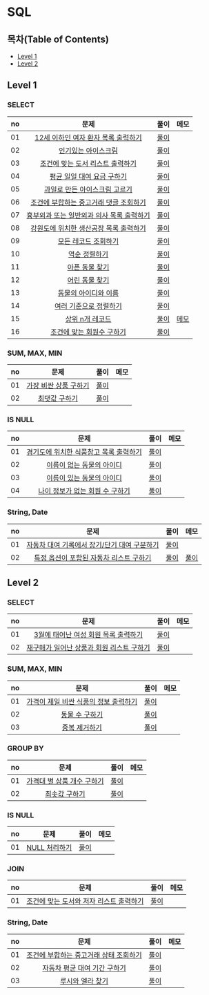 # SQL

## 목차(Table of Contents)

- [Level 1](#level-1)
- [Level 2](#level-2)

## Level 1

### SELECT
| no | 문제 | 풀이 | 메모 |
|:--:|:--:|:--:|:--:|
| 01 | [12세 이하인 여자 환자 목록 출력하기](https://school.programmers.co.kr/learn/courses/30/lessons/132201?language=mysql) | [풀이](./Level%201/12세%20이하인%20여자%20환자%20목록%20출력하기/solution.sql) |  |
| 02 | [인기있는 아이스크림](https://school.programmers.co.kr/learn/courses/30/lessons/133024?language=mysql) | [풀이](./Level%201/인기있는%20아이스크림/solution.sql) |  |
| 03 | [조건에 맞는 도서 리스트 출력하기](https://school.programmers.co.kr/learn/courses/30/lessons/144853?language=mysql) | [풀이](./Level%201/조건에%20맞는%20도서%20리스트%20출력하기/solution.sql) |  |
| 04 | [평균 일일 대여 요금 구하기](https://school.programmers.co.kr/learn/courses/30/lessons/151136?language=mysql) | [풀이](./Level%201/평균%20일일%20대여%20요금%20구하기/solution.sql) |  |
| 05 | [과일로 만든 아이스크림 고르기](https://school.programmers.co.kr/learn/courses/30/lessons/133025?language=mysql) | [풀이](./Level%201/과일로%20만든%20아이스크림%20고르기/solution.sql) |  |
| 06 | [조건에 부합하는 중고거래 댓글 조회하기](https://school.programmers.co.kr/learn/courses/30/lessons/164673?language=mysql) | [풀이](./Level%201/조건에%20부합하는%20중고거래%20댓글%20조회하기/solution.sql) |  |
| 07 | [흉부외과 또는 일반외과 의사 목록 출력하기](https://school.programmers.co.kr/learn/courses/30/lessons/132203?language=mysql) | [풀이](./Level%201/흉부외과%20또는%20일반외과%20의사%20목록%20출력하기/solution.sql) |  |
| 08 | [강원도에 위치한 생산공장 목록 출력하기](https://school.programmers.co.kr/learn/courses/30/lessons/131112?language=mysql) | [풀이](./Level%201/강원도에%20위치한%20생산공장%20목록%20출력하기/solution.sql) |  |
| 09 | [모든 레코드 조회하기](https://school.programmers.co.kr/learn/courses/30/lessons/59034?language=mysql) | [풀이](./Level%201/모든%20레코드%20조회하기/solution.sql) |  |
| 10 | [역순 정렬하기](https://school.programmers.co.kr/learn/courses/30/lessons/59035?language=mysql) | [풀이](./Level%201/역순%20정렬하기/solution.sql) |  |
| 11 | [아픈 동물 찾기](https://school.programmers.co.kr/learn/courses/30/lessons/59036?language=mysql) | [풀이](./Level%201/아픈%20동물%20찾기/solution.sql) |  |
| 12 | [어린 동물 찾기](https://school.programmers.co.kr/learn/courses/30/lessons/59037?language=mysql) | [풀이](./Level%201/어린%20동물%20찾기/solution.sql) |  |
| 13 | [동물의 아이디와 이름](https://school.programmers.co.kr/learn/courses/30/lessons/59403?language=mysql) | [풀이](./Level%201/동물의%20아이디와%20이름/solution.sql) |  |
| 14 | [여러 기준으로 정렬하기](https://school.programmers.co.kr/learn/courses/30/lessons/59404?language=mysql) | [풀이](./Level%201/여러%20기준으로%20정렬하기/solution.sql) |  |
| 15 | [상위 n개 레코드](https://school.programmers.co.kr/learn/courses/30/lessons/59405?language=mysql) | [풀이](./Level%201/상위%20n개%20레코드/solution.sql) | [메모](./Level%201/상위%20n개%20레코드/memo.md) |
| 16 | [조건에 맞는 회원수 구하기](https://school.programmers.co.kr/learn/courses/30/lessons/131535?language=mysql) | [풀이](./Level%201/조건에%20맞는%20회원수%20구하기/solution.sql) |  |

### SUM, MAX, MIN
| no | 문제 | 풀이 | 메모 |
|:--:|:--:|:--:|:--:|
| 01 | [가장 비싼 상품 구하기](https://school.programmers.co.kr/learn/courses/30/lessons/131697?language=mysql) | [풀이](./Level%201/가장%20비싼%20상품%20구하기/solution.sql) |  |
| 02 | [최댓값 구하기](https://school.programmers.co.kr/learn/courses/30/lessons/59415?language=mysql) | [풀이](./Level%201/최댓값%20구하기/solution.sql) |  |

### IS NULL
| no | 문제 | 풀이 | 메모 |
|:--:|:--:|:--:|:--:|
| 01 | [경기도에 위치한 식품창고 목록 출력하기](https://school.programmers.co.kr/learn/courses/30/lessons/131114?language=mysql) | [풀이](./Level%201/경기도에%20위치한%20식품창고%20목록%20출력하기/solution.sql) |  |
| 02 | [이름이 없는 동물의 아이디](https://school.programmers.co.kr/learn/courses/30/lessons/59039?language=mysql) | [풀이](./Level%201/이름이%20없는%20동물의%20아이디/solution.sql) |  |
| 03 | [이름이 있는 동물의 아이디](https://school.programmers.co.kr/learn/courses/30/lessons/59407?language=mysql) | [풀이](./Level%201/이름이%20있는%20동물의%20아이디/solution.sql) |  |
| 04 | [나이 정보가 없는 회원 수 구하기](https://school.programmers.co.kr/learn/courses/30/lessons/131528?language=mysql) | [풀이](./Level%201/나이%20정보가%20없는%20회원%20수%20구하기/solution.sql) |  |

### String, Date
| no | 문제 | 풀이 | 메모 |
|:--:|:--:|:--:|:--:|
| 01 | [자동차 대여 기록에서 장기/단기 대여 구분하기](https://school.programmers.co.kr/learn/courses/30/lessons/151138?language=mysql) | [풀이](./Level%201/자동차%20대여%20기록에서%20장기%20단기%20대여%20구분하기/solution.sql) |  |
| 02 | [특정 옵션이 포함된 자동차 리스트 구하기](https://school.programmers.co.kr/learn/courses/30/lessons/157343?language=mysql) | [풀이](./Level%201/특정%20옵션이%20포함된%20자동차%20리스트%20구하기/solution.sql) | [풀이](./Level%201/특정%20옵션이%20포함된%20자동차%20리스트%20구하기/memo.md) |

## Level 2

### SELECT
| no | 문제 | 풀이 | 메모 |
|:--:|:--:|:--:|:--:|
| 01 | [3월에 태어난 여성 회원 목록 출력하기](https://school.programmers.co.kr/learn/courses/30/lessons/131120?language=mysql) | [풀이](./Level%202/3월에%20태어난%20여성%20회원%20목록%20출력하기/solution.sql) |  |
| 02 | [재구매가 일어난 상품과 회원 리스트 구하기](https://school.programmers.co.kr/learn/courses/30/lessons/131536?language=mysql) | [풀이](./Level%202/재구매가%20일어난%20상품과%20회원%20리스트%20구하기/solution.sql) |  |

### SUM, MAX, MIN
| no | 문제 | 풀이 | 메모 |
|:--:|:--:|:--:|:--:|
| 01 | [가격이 제일 비싼 식품의 정보 출력하기](https://school.programmers.co.kr/learn/courses/30/lessons/131115?language=mysql) | [풀이](./Level%202/가격이%20제일%20비싼%20식품의%20정보%20출력하기/solution.sql) |  |
| 02 | [동물 수 구하기](https://school.programmers.co.kr/learn/courses/30/lessons/59406?language=mysql) | [풀이](./Level%202/동물%20수%20구하기/solution.sql) |  |
| 03 | [중복 제거하기](https://school.programmers.co.kr/learn/courses/30/lessons/59408?language=mysql) | [풀이](./Level%202/중복%20제거하기/solution.sql) |  |

### GROUP BY
| no | 문제 | 풀이 | 메모 |
|:--:|:--:|:--:|:--:|
| 01 | [가격대 별 상품 개수 구하기](https://school.programmers.co.kr/learn/courses/30/lessons/131530?language=mysql) | [풀이](./Level%202/가격대%20별%20상품%20개수%20구하기/solution.sql) |  |
| 02 | [최솟값 구하기](https://school.programmers.co.kr/learn/courses/30/lessons/59038?language=mysql) | [풀이](./Level%202/최솟값%20구하기/solution.sql) |  |

### IS NULL
| no | 문제 | 풀이 | 메모 |
|:--:|:--:|:--:|:--:|
| 01 | [NULL 처리하기](https://school.programmers.co.kr/learn/courses/30/lessons/59410?language=mysql) | [풀이](./Level%202/NULL%20처리하기/solution.sql) |  |

### JOIN
| no | 문제 | 풀이 | 메모 |
|:--:|:--:|:--:|:--:|
| 01 | [조건에 맞는 도서와 저자 리스트 출력하기](https://school.programmers.co.kr/learn/courses/30/lessons/144854?language=mysql) | [풀이](./Level%202/조건에%20맞는%20도서와%20저자%20리스트%20출력하기/solution.sql) |  |

### String, Date
| no | 문제 | 풀이 | 메모 |
|:--:|:--:|:--:|:--:|
| 01 | [조건에 부합하는 중고거래 상태 조회하기](https://school.programmers.co.kr/learn/courses/30/lessons/164672?language=mysql) | [풀이](./Level%202/조건에%20부합하는%20중고거래%20상태%20조회하기/solution.sql) |  |
| 02 | [자동차 평균 대여 기간 구하기](https://school.programmers.co.kr/learn/courses/30/lessons/157342?language=mysql) | [풀이](./Level%202/자동차%20평균%20대여%20기간%20구하기/solution.sql) |  |
| 03 | [루시와 엘라 찾기](https://school.programmers.co.kr/learn/courses/30/lessons/59046?language=mysql) | [풀이](./Level%202/루시와%20엘라%20찾기/solution.sql) |  |
